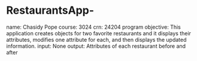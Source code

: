 # RestaurantsApp- 
name: Chasidy Pope
course: 3024
crn: 24204
program objective: This application creates objects for two favorite restaurants and it
displays their attributes, modifies one attribute for each, and then displays the updated information.
input: None
output: Attributes of each restaurant before and after
